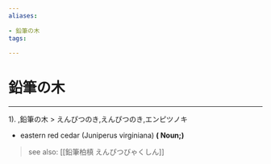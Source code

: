 ```yaml
---
aliases:
    
- 鉛筆の木
tags:
    
---
```


# 鉛筆の木
---
1).
,鉛筆の木 > えんぴつのき,えんぴつのき,エンピツノキ

- eastern red cedar (Juniperus virginiana)
**( Noun;)**
> see also:  [[鉛筆柏槙 えんぴつびゃくしん]]
            